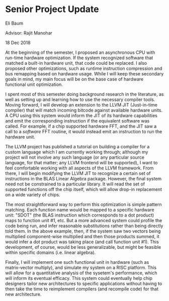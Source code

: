 # Senior Project Update

Eli Baum

Advisor: Rajit Manohar

18 Dec 2018



At the beginning of the semester, I proposed an asynchronous CPU with run-time hardware optimization. If the system recognized software that matched a built-in hardware unit, that code could be replaced. I also proposed other optimizations, such as runtime instruction compression and bus remapping based on hardware usage. While I will keep these secondary goals in mind, my main focus will be on the base case of hardware functional unit optimization.

I spent most of this semester doing background research in the literature, as well as setting up and learning how to use the necessary compiler tools. Moving forward, I will develop an extension to the LLVM JIT (Just-in-time compiler) that will match incoming bitcode against available hardware units. A CPU using this system would inform the JIT of its hardware capabilities and emit the corresponding instruction if the equivalent software was called. For example, if a chip supported hardware FFT, and the JIT saw a call to a *software* FFT routine, it would instead emit an instruction to run the hardware unit.

The LLVM project has published a tutorial on building a compiler for a custom language which I am currently working through; although my project will not involve any such language (or any particular source language, for that matter; any LLVM frontend will be supported), I want to feel comfortable working with all aspects of the LLVM framework. From there, I will begin modifying the LLVM JIT to recognize a certain set of instructions in the BLAS Linear Algebra package. However, the final system need not be constrained to a particular library. It will read the set of supported functions off the chip itself, which will allow drop-in replacement on a wide variety of chips.

The most straightforward way to perform this optimization is simple pattern matching. Each function name would be mapped to a specific hardware unit: "SDOT" (the BLAS instruction which corresponds to a dot product) maps to function unit #1, etc. But a more advanced system could profile the code being run, and infer reasonable substitutions rather than being directly told them. In the above example, then, if the system saw two vectors being multiplied component-wise multiplied and then those products summed, it would infer a dot product was taking place (and call function unit #1). This development, of course, would be less generalizable, but might be feasible within specific domains (i.e. linear algebra).

Finally, I will implement one such functional unit in hardware (such as matrix-vector multiply), and simulate my system on a RISC platform. This will allow for a quantitative analysis of the sysetem's performance, which will inform its eventual efficacy. This system could eventually help chip designers tailor new architectures to specific applications without having to then take the time to reimplement compilers (and recompile code) for that new architecture.